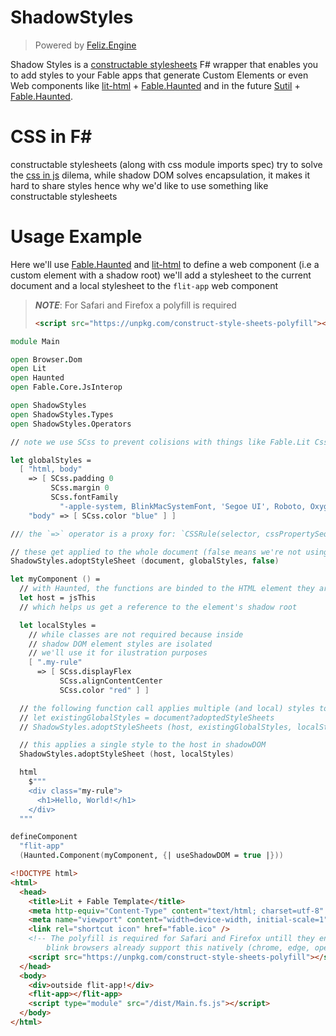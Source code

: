 # ShadowStyles

[fable.haunted]: https://github.com/AngelMunoz/Fable.Haunted
[lit-html]: https://github.com/alfonsogarciacaro/Fable.Lit
[sutil]: https://github.com/davedawkins/Sutil
[css in js]: https://medium.com/dailyjs/what-is-actually-css-in-js-f2f529a2757
[feliz.engine]: https://github.com/alfonsogarciacaro/Feliz.Engine
[constructable stylesheets]: https://developers.google.com/web/updates/2019/02/constructable-stylesheets

> Powered by [Feliz.Engine]

Shadow Styles is a [constructable stylesheets] F# wrapper that enables you to add styles to your Fable apps that generate Custom Elements or even Web components like [lit-html] + [Fable.Haunted] and in the future [Sutil] + [Fable.Haunted].

# CSS in F#

constructable stylesheets (along with css module imports spec) try to solve the [css in js] dilema, while shadow DOM solves encapsulation, it makes it hard to share styles hence why we'd like to use something like constructable stylesheets

# Usage Example

Here we'll use [Fable.Haunted] and [lit-html] to define a web component (i.e a custom element with a shadow root)
we'll add a stylesheet to the current document and a local stylesheet to the `flit-app` web component

> **_NOTE_**: For Safari and Firefox a polyfill is required
>
> ```html
> <script src="https://unpkg.com/construct-style-sheets-polyfill"></script>
> ```

```fsharp
module Main

open Browser.Dom
open Lit
open Haunted
open Fable.Core.JsInterop

open ShadowStyles
open ShadowStyles.Types
open ShadowStyles.Operators

// note we use SCss to prevent colisions with things like Fable.Lit Css

let globalStyles =
  [ "html, body"
    => [ SCss.padding 0
         SCss.margin 0
         SCss.fontFamily
           "-apple-system, BlinkMacSystemFont, 'Segoe UI', Roboto, Oxygen, Ubuntu, Cantarell, 'Open Sans', 'Helvetica Neue', sans-serif" ]
    "body" => [ SCss.color "blue" ] ]

/// the `=>` operator is a proxy for: `CSSRule(selector, cssPropertySequence)`

// these get applied to the whole document (false means we're not using shadowDOM)
ShadowStyles.adoptStyleSheet (document, globalStyles, false)

let myComponent () =
  // with Haunted, the functions are binded to the HTML element they are assigned
  let host = jsThis
  // which helps us get a reference to the element's shadow root

  let localStyles =
    // while classes are not required because inside
    // shadow DOM element styles are isolated
    // we'll use it for ilustration purposes
    [ ".my-rule"
      => [ SCss.displayFlex
           SCss.alignContentCenter
           SCss.color "red" ] ]

  // the following function call applies multiple (and local) styles to the host even in shadowDOM
  // let existingGlobalStyles = document?adoptedStyleSheets
  // ShadowStyles.adoptStyleSheets (host, existingGlobalStyles, localStyles)

  // this applies a single style to the host in shadowDOM
  ShadowStyles.adoptStyleSheet (host, localStyles)

  html
    $"""
    <div class="my-rule">
      <h1>Hello, World!</h1>
    </div>
  """

defineComponent
  "flit-app"
  (Haunted.Component(myComponent, {| useShadowDOM = true |}))
```

```html
<!DOCTYPE html>
<html>
  <head>
    <title>Lit + Fable Template</title>
    <meta http-equiv="Content-Type" content="text/html; charset=utf-8" />
    <meta name="viewport" content="width=device-width, initial-scale=1" />
    <link rel="shortcut icon" href="fable.ico" />
    <!-- The polyfill is required for Safari and Firefox untill they enable the feature natively
        blink browsers already support this natively (chrome, edge, opera, etc...) -->
    <script src="https://unpkg.com/construct-style-sheets-polyfill"></script>
  </head>
  <body>
    <div>outside flit-app!</div>
    <flit-app></flit-app>
    <script type="module" src="/dist/Main.fs.js"></script>
  </body>
</html>
```
